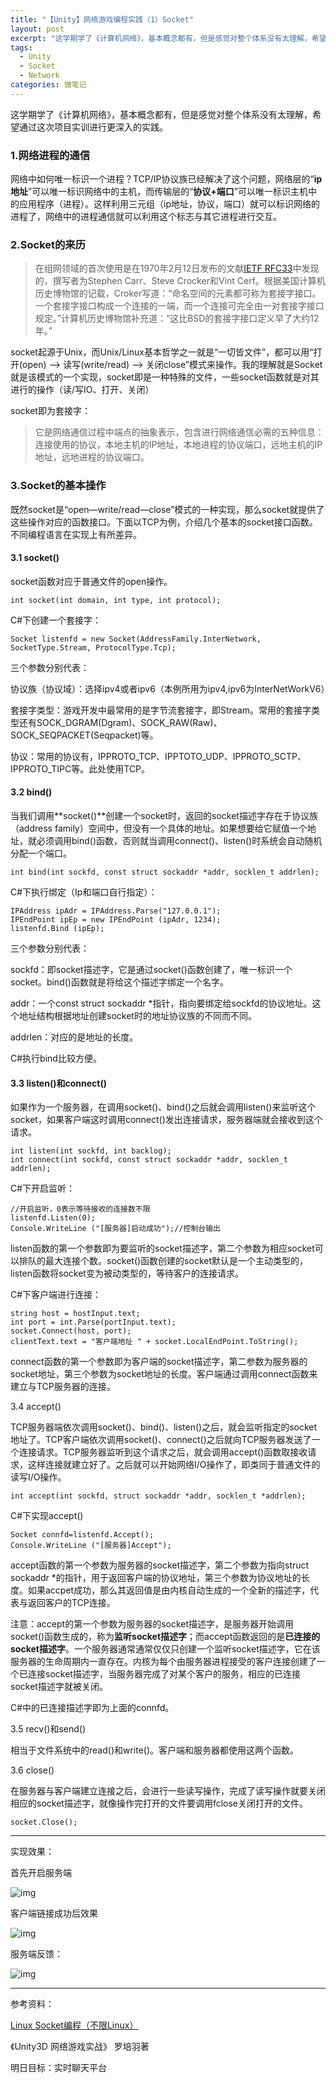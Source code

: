 ```yaml
---
title: "【Unity】网络游戏编程实践（1）Socket"
layout: post
excerpt: "这学期学了《计算机网络》，基本概念都有，但是感觉对整个体系没有太理解，希望通过这次项目实训进行更深入的实践。"
tags:
  - Unity
  - Socket
  - Network
categories: 做笔记
---
```


这学期学了《计算机网络》，基本概念都有，但是感觉对整个体系没有太理解，希望通过这次项目实训进行更深入的实践。

### 1.网络进程的通信

网络中如何唯一标识一个进程？TCP/IP协议族已经解决了这个问题，网络层的“**ip地址**”可以唯一标识网络中的主机，而传输层的“**协议+端口**”可以唯一标识主机中的应用程序（进程）。这样利用三元组（ip地址，协议，端口）就可以标识网络的进程了，网络中的进程通信就可以利用这个标志与其它进程进行交互。

### 2.Socket的来历

> 在组网领域的首次使用是在1970年2月12日发布的文献[IETF RFC33](http://datatracker.ietf.org/doc/rfc33/)中发现的，撰写者为Stephen Carr、Steve Crocker和Vint Cerf。根据美国计算机历史博物馆的记载，Croker写道：“命名空间的元素都可称为套接字接口。一个套接字接口构成一个连接的一端，而一个连接可完全由一对套接字接口规定。”计算机历史博物馆补充道：“这比BSD的套接字接口定义早了大约12年。”

socket起源于Unix，而Unix/Linux基本哲学之一就是“一切皆文件”，都可以用“打开(open) –> 读写(write/read) –> 关闭close”模式来操作。我的理解就是Socket就是该模式的一个实现，socket即是一种特殊的文件，一些socket函数就是对其进行的操作（读/写IO、打开、关闭）

socket即为套接字：

> 它是网络通信过程中端点的抽象表示，包含进行网络通信必需的五种信息：连接使用的协议，本地主机的IP地址，本地进程的协议端口，远地主机的IP地址，远地进程的协议端口。

### 3.Socket的基本操作

既然socket是“open—write/read—close”模式的一种实现，那么socket就提供了这些操作对应的函数接口。下面以TCP为例，介绍几个基本的socket接口函数。不同编程语言在实现上有所差异。

#### 3.1 socket()

socket函数对应于普通文件的open操作。

```
int socket(int domain, int type, int protocol);
```

C#下创建一个套接字：

```
Socket listenfd = new Socket(AddressFamily.InterNetwork, SocketType.Stream, ProtocolType.Tcp);
```

三个参数分别代表：

协议族（协议域）：选择ipv4或者ipv6（本例所用为ipv4,ipv6为InterNetWorkV6）

套接字类型：游戏开发中最常用的是字节流套接字，即Stream。常用的套接字类型还有SOCK_DGRAM(Dgram)、SOCK_RAW(Raw)、SOCK_SEQPACKET(Seqpacket)等。

协议：常用的协议有，IPPROTO_TCP、IPPTOTO_UDP、IPPROTO_SCTP、IPPROTO_TIPC等。此处使用TCP。

#### 3.2 bind()

当我们调用**socket()**创建一个socket时，返回的socket描述字存在于协议族（address family）空间中，但没有一个具体的地址。如果想要给它赋值一个地址，就必须调用bind()函数，否则就当调用connect()、listen()时系统会自动随机分配一个端口。

```
int bind(int sockfd, const struct sockaddr *addr, socklen_t addrlen);
```

C#下执行绑定（Ip和端口自行指定）：

```
IPAddress ipAdr = IPAddress.Parse("127.0.0.1");
IPEndPoint ipEp = new IPEndPoint (ipAdr, 1234);
listenfd.Bind (ipEp);
```

三个参数分别代表：

sockfd：即socket描述字，它是通过socket()函数创建了，唯一标识一个socket。bind()函数就是将给这个描述字绑定一个名字。

addr：一个const struct sockaddr *指针，指向要绑定给sockfd的协议地址。这个地址结构根据地址创建socket时的地址协议族的不同而不同。

addrlen：对应的是地址的长度。

C#执行bind比较方便。

#### 3.3 listen()和connect()

如果作为一个服务器，在调用socket()、bind()之后就会调用listen()来监听这个socket，如果客户端这时调用connect()发出连接请求，服务器端就会接收到这个请求。

```
int listen(int sockfd, int backlog);
int connect(int sockfd, const struct sockaddr *addr, socklen_t addrlen);
```

C#下开启监听：

```
//开启监听，0表示等待接收的连接数不限
listenfd.Listen(0);
Console.WriteLine ("[服务器]启动成功");//控制台输出
```

listen函数的第一个参数即为要监听的socket描述字，第二个参数为相应socket可以排队的最大连接个数。socket()函数创建的socket默认是一个主动类型的，listen函数将socket变为被动类型的，等待客户的连接请求。

C#下客户端进行连接：

```
string host = hostInput.text;
int port = int.Parse(portInput.text);
socket.Connect(host, port);
clientText.text = "客户端地址 " + socket.LocalEndPoint.ToString();
```

connect函数的第一个参数即为客户端的socket描述字，第二参数为服务器的socket地址，第三个参数为socket地址的长度。客户端通过调用connect函数来建立与TCP服务器的连接。

3.4 accept()

TCP服务器端依次调用socket()、bind()、listen()之后，就会监听指定的socket地址了。TCP客户端依次调用socket()、connect()之后就向TCP服务器发送了一个连接请求。TCP服务器监听到这个请求之后，就会调用accept()函数取接收请求，这样连接就建立好了。之后就可以开始网络I/O操作了，即类同于普通文件的读写I/O操作。

```
int accept(int sockfd, struct sockaddr *addr, socklen_t *addrlen);
```

C#下实现accept()

```
Socket connfd=listenfd.Accept();
Console.WriteLine ("[服务器]Accept");
```

accept函数的第一个参数为服务器的socket描述字，第二个参数为指向struct sockaddr *的指针，用于返回客户端的协议地址，第三个参数为协议地址的长度。如果accpet成功，那么其返回值是由内核自动生成的一个全新的描述字，代表与返回客户的TCP连接。

注意：accept的第一个参数为服务器的socket描述字，是服务器开始调用socket()函数生成的，称为**监听socket描述字**；而accept函数返回的是**已连接的socket描述字**。一个服务器通常通常仅仅只创建一个监听socket描述字，它在该服务器的生命周期内一直存在。内核为每个由服务器进程接受的客户连接创建了一个已连接socket描述字，当服务器完成了对某个客户的服务，相应的已连接socket描述字就被关闭。

C#中的已连接描述字即为上面的connfd。

3.5 recv()和send()

相当于文件系统中的read()和write()。客户端和服务器都使用这两个函数。

3.6 close()

在服务器与客户端建立连接之后，会进行一些读写操作，完成了读写操作就要关闭相应的socket描述字，就像操作完打开的文件要调用fclose关闭打开的文件。

```
socket.Close();
```

------

实现效果：

首先开启服务端

![img](https://github.com/HusterHope/blogimage/raw/master/1-1.png)

客户端链接成功后效果

![img](https://github.com/HusterHope/blogimage/raw/master/1-2.png)

服务端反馈：

![img](https://github.com/HusterHope/blogimage/raw/master/1-3.png)

------

参考资料：

[Linux Socket编程（不限Linux）](http://www.cnblogs.com/skynet/archive/2010/12/12/1903949.html)

《Unity3D 网络游戏实战》 罗培羽著

明日目标：实时聊天平台